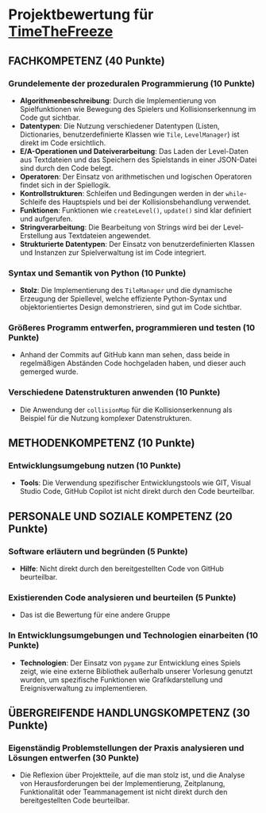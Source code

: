 # Projektbewertung für [TimeTheFreeze](https://github.com/Domidhbw/TimeTheFreeze/)

## FACHKOMPETENZ (40 Punkte)

### Grundelemente der prozeduralen Programmierung (10 Punkte)
- **Algorithmenbeschreibung**: Durch die Implementierung von Spielfunktionen wie Bewegung des Spielers und Kollisionserkennung im Code gut sichtbar.
- **Datentypen**: Die Nutzung verschiedener Datentypen (Listen, Dictionaries, benutzerdefinierte Klassen wie `Tile`, `LevelManager`) ist direkt im Code ersichtlich.
- **E/A-Operationen und Dateiverarbeitung**: Das Laden der Level-Daten aus Textdateien und das Speichern des Spielstands in einer JSON-Datei sind durch den Code belegt.
- **Operatoren**: Der Einsatz von arithmetischen und logischen Operatoren findet sich in der Spiellogik.
- **Kontrollstrukturen**: Schleifen und Bedingungen werden in der `while`-Schleife des Hauptspiels und bei der Kollisionsbehandlung verwendet.
- **Funktionen**: Funktionen wie `createLevel()`, `update()` sind klar definiert und aufgerufen.
- **Stringverarbeitung**: Die Bearbeitung von Strings wird bei der Level-Erstellung aus Textdateien angewendet.
- **Strukturierte Datentypen**: Der Einsatz von benutzerdefinierten Klassen und Instanzen zur Spielverwaltung ist im Code integriert.

### Syntax und Semantik von Python (10 Punkte)
- **Stolz**: Die Implementierung des `TileManager` und die dynamische Erzeugung der Spiellevel, welche effiziente Python-Syntax und objektorientiertes Design demonstrieren, sind gut im Code sichtbar.

### Größeres Programm entwerfen, programmieren und testen (10 Punkte)
- Anhand der Commits auf GitHub kann man sehen, dass beide in regelmäßigen Abständen Code hochgeladen haben, und dieser auch gemerged wurde.

### Verschiedene Datenstrukturen anwenden (10 Punkte)
-  Die Anwendung der `collisionMap` für die Kollisionserkennung als Beispiel für die Nutzung komplexer Datenstrukturen.

## METHODENKOMPETENZ (10 Punkte)

### Entwicklungsumgebung nutzen (10 Punkte)
- **Tools**: Die Verwendung spezifischer Entwicklungstools wie GIT, Visual Studio Code, GitHub Copilot ist nicht direkt durch den Code beurteilbar.

## PERSONALE UND SOZIALE KOMPETENZ (20 Punkte)

### Software erläutern und begründen (5 Punkte)
- **Hilfe**: Nicht direkt durch den bereitgestellten Code von GitHub beurteilbar.

### Existierenden Code analysieren und beurteilen (5 Punkte)
- Das ist die Bewertung für eine andere Gruppe

### In Entwicklungsumgebungen und Technologien einarbeiten (10 Punkte)
- **Technologien**: Der Einsatz von `pygame` zur Entwicklung eines Spiels zeigt, wie eine externe Bibliothek außerhalb unserer Vorlesung genutzt wurden, um spezifische Funktionen wie Grafikdarstellung und Ereignisverwaltung zu implementieren. 

## ÜBERGREIFENDE HANDLUNGSKOMPETENZ (30 Punkte)

### Eigenständig Problemstellungen der Praxis analysieren und Lösungen entwerfen (30 Punkte)
- Die Reflexion über Projektteile, auf die man stolz ist, und die Analyse von Herausforderungen bei der Implementierung, Zeitplanung, Funktionalität oder Teammanagement ist nicht direkt durch den bereitgestellten Code beurteilbar.
